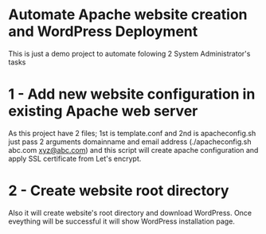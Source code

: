 # Automate Apache website creation and WordPress Deployment 
This is just a demo project to automate folowing 2 System Administrator's tasks  

# 1 - Add new website configuration in existing Apache web server
As this project have 2 files; 1st is template.conf and 2nd is apacheconfig.sh
just pass 2 arguments domainname and email address (./apacheconfig.sh abc.com xyz@abc.com) and this script will create apache configuration and apply SSL certificate from Let's encrypt.   

# 2 - Create website root directory
Also it will create website's root directory and download WordPress. Once eveything will be successful it will show WordPress installation page.

